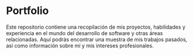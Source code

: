 # Portfolio
Este repositorio contiene una recopilación de mis proyectos, habilidades y experiencia en el mundo del desarrollo de software y otras áreas relacionadas. Aquí podrás encontrar una muestra de mis trabajos pasados, así como información sobre mí y mis intereses profesionales.
